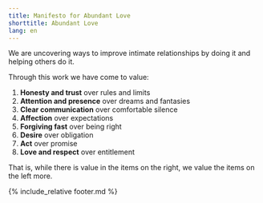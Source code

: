 ```yaml
---
title: Manifesto for Abundant Love
shorttitle: Abundant Love
lang: en
---
```


We are uncovering ways to improve intimate relationships by doing it and helping others do it.

Through this work we have come to value:

1. **Honesty and trust** over rules and limits
2. **Attention and presence** over dreams and fantasies
3. **Clear communication** over comfortable silence
4. **Affection** over expectations
5. **Forgiving fast** over being right
6. **Desire** over obligation
7. **Act** over promise
8. **Love and respect** over entitlement 

That is, while there is value in the items on the right, we value the items on the left more.


{% include_relative footer.md %}
